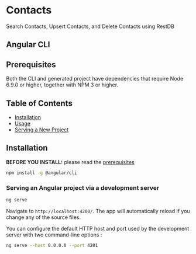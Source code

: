 # Contacts
Search Contacts, Upsert Contacts, and Delete Contacts using RestDB


## Angular CLI

## Prerequisites

Both the CLI and generated project have dependencies that require Node 6.9.0 or higher, together
with NPM 3 or higher.

## Table of Contents

* [Installation](#installation)
* [Usage](#usage)
* [Serving a New Project](#serving-an-angular-project-via-a-development-server)


## Installation

**BEFORE YOU INSTALL:** please read the [prerequisites](#prerequisites)
```bash
npm install -g @angular/cli
```

### Serving an Angular project via a development server

```bash
ng serve
```
Navigate to `http://localhost:4200/`. The app will automatically reload if you change any of the source files.

You can configure the default HTTP host and port used by the development server with two command-line options :

```bash
ng serve --host 0.0.0.0 --port 4201
```
